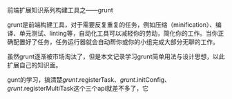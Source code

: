 前端扩展知识系列构建工具之——grunt

grunt是前端构建工具，对于需要反复重复的任务，例如压缩（minification）、编译、单元测试、linting等，自动化工具可以减轻你的劳动，简化你的工作。当你正确配置好了任务，任务运行器就会自动帮你或你的小组完成大部分无聊的工作。

虽然grunt逐渐被市场淘汰了，但是本文记录学习grunt简单用法与设计思想，以此扩展自己的知识面。

gunt的学习，搞清楚*grunt*.registerTask、*grunt*.initConfig、*grunt*.registerMultiTask这个三个api就差不多了，它

